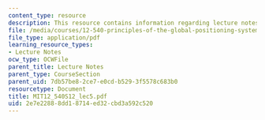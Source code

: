 ```yaml
---
content_type: resource
description: This resource contains information regarding lecture notes.
file: /media/courses/12-540-principles-of-the-global-positioning-system-spring-2012/2e7e22888dd18714ed32cbd3a592c520_MIT12_540S12_lec5.pdf
file_type: application/pdf
learning_resource_types:
- Lecture Notes
ocw_type: OCWFile
parent_title: Lecture Notes
parent_type: CourseSection
parent_uid: 7db57be8-2ce7-e0cd-b529-3f5578c683b0
resourcetype: Document
title: MIT12_540S12_lec5.pdf
uid: 2e7e2288-8dd1-8714-ed32-cbd3a592c520
---
```

